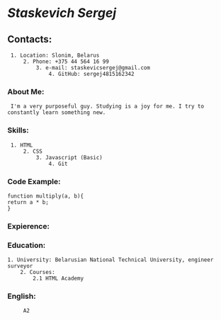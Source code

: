 # ***Staskevich Sergej***

##  **Contacts:**
     1. Location: Slonim, Belarus
         2. Phone: +375 44 564 16 99
             3. e-mail: staskevicsergej@gmail.com
                 4. GitHub: sergej4815162342
           
### **About Me:**
     I'm a very purposeful guy. Studying is a joy for me. I try to constantly learn something new.
    
### **Skills:**
     1. HTML
         2. CSS
             3. Javascript (Basic)
                 4. Git
                
### **Code Example:**
    function multiply(a, b){
    return a * b;
    }
### **Expierence:**

### **Education:**
    1. University: Belarusian National Technical University, engineer surveyor
        2. Courses: 
            2.1 HTML Academy

### **English:**
         A2
